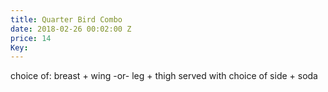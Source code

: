 ```yaml
---
title: Quarter Bird Combo
date: 2018-02-26 00:02:00 Z
price: 14
Key: 
---
```


choice of: breast + wing  -or-  leg + thigh
served with choice of side + soda